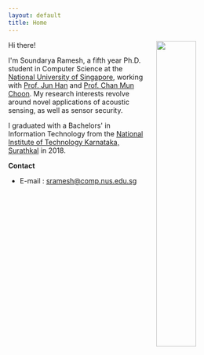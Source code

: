 ```yaml
---
layout: default
title: Home
---
```

 Hi there! 
<img src='../files/photo.png' style='float:right;width:40%;padding-left:15px'/>

I'm Soundarya Ramesh, a fifth year Ph.D. student in Computer Science at the [National University of Singapore](http://www.nus.edu.sg), working with [Prof. Jun Han](https://www.comp.nus.edu.sg/~junhan/) and [Prof. Chan Mun Choon](https://www.comp.nus.edu.sg/~chanmc/). My research interests revolve around novel applications of acoustic sensing, as well as sensor security.


  I graduated with a Bachelors' in Information Technology from the [National Institute of Technology Karnataka, Surathkal](https://www.nitk.ac.in) in 2018. 

<!--  Apart from computer science, I really enjoy discussing different philosophical viewpoints and reading non-fiction. 

  In my blog, I write on topics that catch my fancy, mostly related to computer science. Feel free to share your thoughts on my posts and I'm open to suggestions. -->


**Contact**
* E-mail : sramesh@comp.nus.edu.sg
<!--* PGP Key : [My Public Key](../pub-key.md) -->

<!--Apart from research, I'm very interested in -->